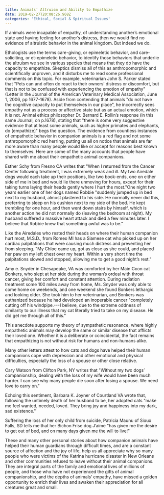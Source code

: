 ```yaml
---
title: Animals’ Altruism and Ability to Empathize
date: 2019-02-27T20:08:26.968Z
categories: 'Ethical, Social & Spiritual Issues'
---
```

If animals were incapable of empathy, of understanding another’s emotional state and having feeling for another’s distress, then we would find no evidence of altruistic behavior in the animal kingdom. But indeed we do.





Ethologists use the terms care-giving, or epimeletic behavior, and care-soliciting, or et-epimeletic behavior, to identify those behaviors that underlie the altruism we see in various species that means that they do have the capacity to empathize. Skeptics dismiss all of this as anthropomorphic and scientifically unproven, and it disturbs me to read some professional comments on this topic. For example, veterinarian John S. Parker stated that "Pets can and often do react to their owners’ distress or discomfort, but that is not to be confused with experiencing the emotion of empathy" (Letter in the Journal of the American Veterinary Medical Association, June 1, 2006, pp 1677-1678). Aside from contending that animals "do not have the cognitive capacity to put themselves in our place", he incorrectly sees empathy not as a process or affective state but as an actual emotion, which it is not. Animal ethics philosopher Dr. Bernard E. Rollin’s response (in this same Journal, on p.1678), stating that "there is some very suggestive evidence that at least some animals, such as higher primates and elephants, do \[empathize]" begs the question. The evidence from countless instances of empathetic behavior in companion animals is a red flag and not some anthropomorphic red herring, putting us all on notice that animals are far more aware than many people would like or accept for reasons best known to themselves. Here are some of the many accounts that people have shared with me about their empathetic animal companions.





Esther Schy from Fresno CA writes that "When I returned from the Cancer Center following treatment, I was extremely weak and ill. My two Airedale dogs would each take up their positions, like two book-ends, one on either side of me in bed and would lie there unmoving for hours, except for their taking turns laying their heads gently where I hurt the most."One night two years earlier one of her dogs named Robbie "suddenly jumped up in bed next to my husband, almost plastered to his side. He normally never did this, preferring to sleep on his cushion next to my side of the bed. He kept trembling for one hour, and then went down stairs by himself, which is another action he did not normally do (leaving the bedroom at night). My husband suffered a massive heart attack and died a few minutes later. I believe that Robbie knew that something awful was to be."





Like the Airedales who rested their heads on where their human companion hurt most, M.S.D., from Romeo MI has a Siamese cat who picked up on her cardiac palpitations that were causing much distress and preventing her from sleeping. "My Chloe came up, got as close as she could, and placed her paw on my left chest over my heart. Within a very short time the palpitations slowed and stopped, allowing me to get a good night’s rest."





Amy e. Snyder in Chesapeake, VA was comforted by her Main Coon cat Bonkers, who slept at her side during the woman’s ordeal with throat cancer, giving her comfort and constant attention. During radiation treatment some 100 miles away from home, Ms. Snyder was only able to come home on weekends, and one weekend she found Bonkers lethargic and looking older. She took him to her veterinarian, and Bonkers was euthanized because he had developed an inoperable cancer "completely cutting off his windpipe.---I believe, due to the extreme oddness of similarity to our illness that my cat literally tried to take on my disease. He did get me through all of this."





This anecdote supports my theory of sympathetic resonance, where highly empathetic animals may develop the same or similar disease that afflicts their loved one. Whether it is a deliberate or coincidental, the fact remains that empathizing is not without risk for humans and non-humans alike.



Many other letters attest to how cats and dogs have helped their human companions cope with depression and other emotional and physical difficulties, especially the loss of a spouse or other close relative.





Cary Watson from Clifton Park, NY writes that "Without my two dogs’ companionship, dealing with the loss of my wife would have been much harder. I can see why many people die soon after losing a spouse. We need love to carry on."





Echoing this sentiment, Barbara K. Joyner of Courtland VA wrote that, following the untimely death of her husband to be, her adopted cats "make me feel wanted, needed, loved. They bring joy and happiness into my dark, sad existence."





Suffering the loss of her only child from suicide, Patricia Maunu of Sioux Falls, SD tells me that her Bichon Frise dog J’aime "has given me the desire to get out of bed, and on many days given me the will to live!"





These and many other personal stories about how companion animals have helped their human guardians through difficult times, and are a constant source of affection and the joy of life, help us all appreciate why so many people who were victims of the Katrina hurricane disaster in New Orleans and other communities refused to leave without their animal companions. They are integral parts of the family and emotional lives of millions of people, and those who have not experienced the gifts of animal companionship, and the depths of animals’ empathy, have missed a golden opportunity to enrich their lives and awaken their appreciation for all creatures great and small.
